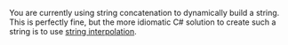 You are currently using string concatenation to dynamically build a string. This is perfectly fine, but the more idiomatic C# solution to create such a string is to use [string interpolation](https://csharp.net-tutorials.com/operators/the-string-interpolation-operator/).
